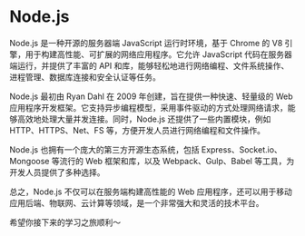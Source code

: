 # Node.js

Node.js 是一种开源的服务器端 JavaScript 运行时环境，基于 Chrome 的 V8 引擎，用于构建高性能、可扩展的网络应用程序。它允许 JavaScript 代码在服务器端运行，并提供了丰富的 API 和库，能够轻松地进行网络编程、文件系统操作、进程管理、数据库连接和安全认证等任务。

Node.js 最初由 Ryan Dahl 在 2009 年创建，旨在提供一种快速、轻量级的 Web 应用程序开发框架。它支持异步编程模型，采用事件驱动的方式处理网络请求，能够高效地处理大量并发连接。同时，Node.js 还提供了一些内置模块，例如 HTTP、HTTPS、Net、FS 等，方便开发人员进行网络编程和文件操作。

Node.js 也拥有一个庞大的第三方开源生态系统，包括 Express、Socket.io、Mongoose 等流行的 Web 框架和库，以及 Webpack、Gulp、Babel 等工具，为开发人员提供了多种选择。

总之，Node.js 不仅可以在服务端构建高性能的 Web 应用程序，还可以用于移动应用后端、物联网、云计算等领域，是一个非常强大和灵活的技术平台。

希望你接下来的学习之旅顺利～
